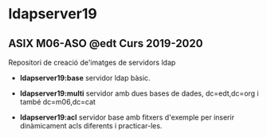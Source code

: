 # ldapserver19
## ASIX M06-ASO @edt Curs 2019-2020

Repositori de creació de'imatges de servidors ldap

 * **ldapserver19:base**  servidor ldap bàsic.

 * **ldapserver19:multi** servidor amb dues bases de
     dades, dc=edt,dc=org i també dc=m06,dc=cat

 * **ldapserver19:acl** servidor base amb fitxers d'exemple per
     inserir dinàmicament acls diferents i practicar-les.


